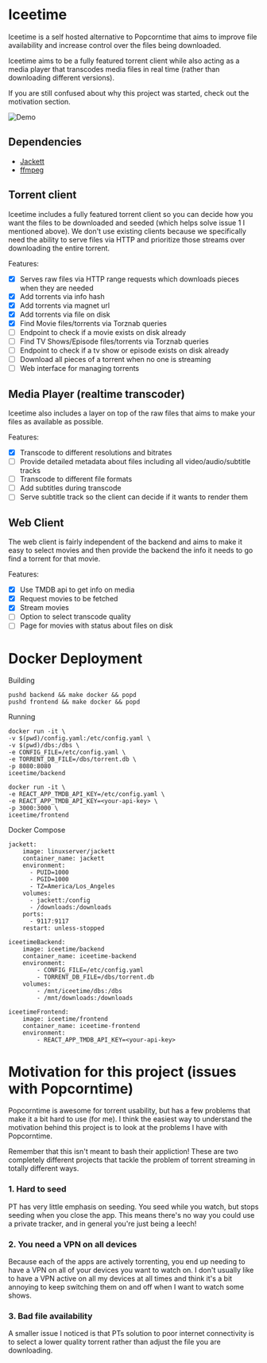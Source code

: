 # Iceetime

Iceetime is a self hosted alternative to Popcorntime that aims to improve file availability and increase control over the files being downloaded.

Iceetime aims to be a fully featured torrent client while also acting as a media player that transcodes media files in real time (rather than downloading different versions).

If you are still confused about why this project was started, check out the motivation section.

![Demo](https://i.imgur.com/NMhIgsF.gif)

## Dependencies
- [Jackett](https://github.com/Jackett/Jackett)
- [ffmpeg](https://ffmpeg.org/)

## Torrent client
Iceetime includes a fully featured torrent client so you can decide how you want the files to be downloaded and seeded (which helps solve issue 1 I mentioned above). We don't use existing clients because we specifically need the ability to serve files via HTTP and prioritize those streams over downloading the entire torrent.

Features:
- [x] Serves raw files via HTTP range requests which downloads pieces when they are needed
- [x] Add torrents via info hash
- [x] Add torrents via magnet url
- [x] Add torrents via file on disk
- [x] Find Movie files/torrents via Torznab queries
- [ ] Endpoint to check if a movie exists on disk already
- [ ] Find TV Shows/Episode files/torrents via Torznab queries
- [ ] Endpoint to check if a tv show or episode exists on disk already
- [ ] Download all pieces of a torrent when no one is streaming
- [ ] Web interface for managing torrents

## Media Player (realtime transcoder)
Iceetime also includes a layer on top of the raw files that aims to make your files as available as possible.

Features:
- [x] Transcode to different resolutions and bitrates
- [ ] Provide detailed metadata about files including all video/audio/subtitle tracks
- [ ] Transcode to different file formats
- [ ] Add subtitles during transcode
- [ ] Serve subtitle track so the client can decide if it wants to render them

## Web Client
The web client is fairly independent of the backend and aims to make it easy to select movies and then provide the backend the info it needs to go find a torrent for that movie.

Features:
- [x] Use TMDB api to get info on media
- [x] Request movies to be fetched
- [x] Stream movies
- [ ] Option to select transcode quality
- [ ] Page for movies with status about files on disk

# Docker Deployment

Building
```
pushd backend && make docker && popd
pushd frontend && make docker && popd
```

Running
```
docker run -it \
-v $(pwd)/config.yaml:/etc/config.yaml \
-v $(pwd)/dbs:/dbs \
-e CONFIG_FILE=/etc/config.yaml \
-e TORRENT_DB_FILE=/dbs/torrent.db \
-p 8080:8080
iceetime/backend

docker run -it \
-e REACT_APP_TMDB_API_KEY=/etc/config.yaml \
-e REACT_APP_TMDB_API_KEY=<your-api-key> \
-p 3000:3000 \
iceetime/frontend
```

Docker Compose

```
jackett:
    image: linuxserver/jackett
    container_name: jackett
    environment:
      - PUID=1000
      - PGID=1000
      - TZ=America/Los_Angeles
    volumes:
      - jackett:/config
      - /downloads:/downloads
    ports:
      - 9117:9117
    restart: unless-stopped

iceetimeBackend:
    image: iceetime/backend
    container_name: iceetime-backend
    environment:
        - CONFIG_FILE=/etc/config.yaml
        - TORRENT_DB_FILE=/dbs/torrent.db
    volumes:
        - /mnt/iceetime/dbs:/dbs
        - /mnt/downloads:/downloads

iceetimeFrontend:
    image: iceetime/frontend
    container_name: iceetime-frontend
    environment:
        - REACT_APP_TMDB_API_KEY=<your-api-key>
```

# Motivation for this project (issues with Popcorntime)

Popcorntime is awesome for torrent usability, but has a few problems that make it a bit hard to use (for me). I think the easiest way to understand the motivation behind this project is to look at the problems I have with Popcorntime.

Remember that this isn't meant to bash their appliction! These are two completely different projects that tackle the problem of torrent streaming in totally different ways.

### 1. Hard to seed
PT has very little emphasis on seeding. You seed while you watch, but stops seeding when you close the app. This means there's no way you could use a private tracker, and in general you're just being a leech!

### 2. You need a VPN on all devices
Because each of the apps are actively torrenting, you end up needing to have a VPN on all of your devices you want to watch on. I don't usually like to have a VPN active on all my devices at all times and think it's a bit annoying to keep switching them on and off when I want to watch some shows.

### 3. Bad file availability
A smaller issue I noticed is that PTs solution to poor internet connectivity is to select a lower quality torrent rather than adjust the file you are downloading.
